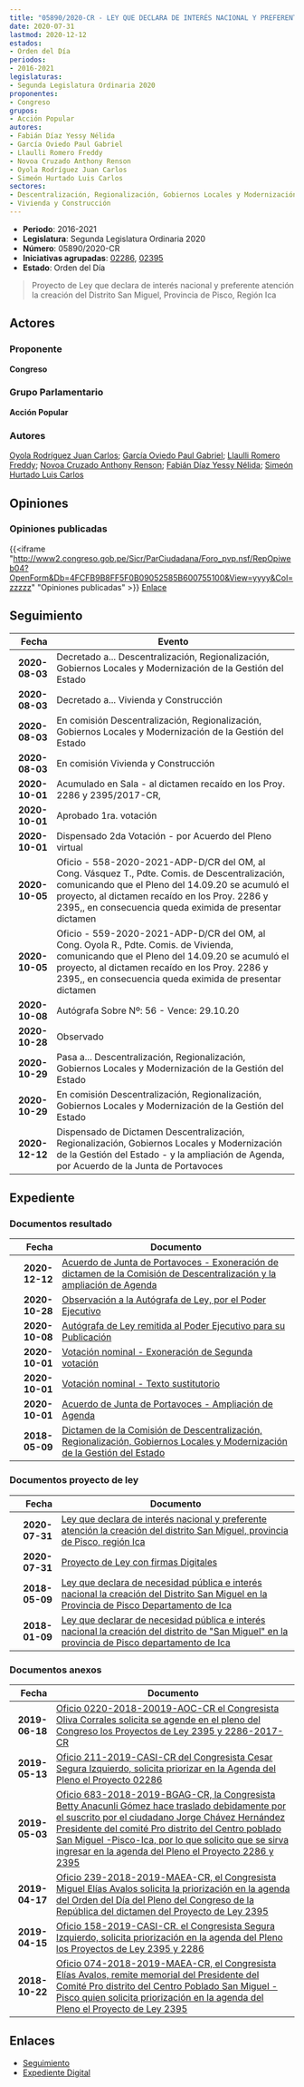 ```yaml
---
title: "05890/2020-CR - LEY QUE DECLARA DE INTERÉS NACIONAL Y PREFERENTE ATENCIÓN LA CREACIÓN DEL DISTRITO SAN MIGUEL, PROVINCIA DE PISCO, REGIÓN ICA"
date: 2020-07-31
lastmod: 2020-12-12
estados:
- Orden del Día
periodos:
- 2016-2021
legislaturas:
- Segunda Legislatura Ordinaria 2020
proponentes:
- Congreso
grupos:
- Acción Popular
autores:
- Fabián Díaz Yessy Nélida
- García Oviedo Paul Gabriel
- Llaulli Romero Freddy
- Novoa Cruzado Anthony Renson
- Oyola Rodríguez Juan Carlos
- Simeón Hurtado Luis Carlos
sectores:
- Descentralización, Regionalización, Gobiernos Locales y Modernización de la Gestión del Estado
- Vivienda y Construcción
---
```

- **Periodo**: 2016-2021
- **Legislatura**: Segunda Legislatura Ordinaria 2020
- **Número**: 05890/2020-CR
- **Iniciativas agrupadas**: [02286](../../02200/02286), [02395](../../02300/02395)
- **Estado**: Orden del Día

> Proyecto de Ley que declara de interés nacional y preferente atención la creación del Distrito San Miguel, Provincia de Pisco, Región Ica


## Actores

### Proponente

**Congreso**

### Grupo Parlamentario

**Acción Popular**

### Autores

[Oyola Rodríguez Juan Carlos](mailto:mailto:joyola@congreso.gob.pe); [García Oviedo Paul Gabriel](mailto:mailto:pgarcia@congreso.gob.pe); [Llaulli Romero Freddy](mailto:mailto:fllaulli@congreso.gob.pe); [Novoa Cruzado Anthony Renson](mailto:mailto:anovoa@congreso.gob.pe); [Fabián Díaz Yessy Nélida](mailto:mailto:yfabian@congreso.gob.pe); [Simeón Hurtado Luis Carlos](mailto:mailto:lsimeon@congreso.gob.pe)

## Opiniones

### Opiniones publicadas

{{<iframe "http://www2.congreso.gob.pe/Sicr/ParCiudadana/Foro_pvp.nsf/RepOpiweb04?OpenForm&Db=4FCFB9B8FF5F0B09052585B600755100&View=yyyy&Col=zzzzz" "Opiniones publicadas" >}}
[Enlace](http://www2.congreso.gob.pe/Sicr/ParCiudadana/Foro_pvp.nsf/RepOpiweb04?OpenForm&Db=4FCFB9B8FF5F0B09052585B600755100&View=yyyy&Col=zzzzz)


## Seguimiento

| Fecha | Evento |
|------:|--------|
| **2020-08-03** | Decretado a... Descentralización, Regionalización, Gobiernos Locales y Modernización de la Gestión del Estado |
| **2020-08-03** | Decretado a... Vivienda y Construcción |
| **2020-08-03** | En comisión Descentralización, Regionalización, Gobiernos Locales y Modernización de la Gestión del Estado |
| **2020-08-03** | En comisión Vivienda y Construcción |
| **2020-10-01** | Acumulado en Sala - al dictamen recaído en los Proy. 2286 y 2395/2017-CR, |
| **2020-10-01** | Aprobado 1ra. votación |
| **2020-10-01** | Dispensado 2da Votación - por Acuerdo del Pleno virtual |
| **2020-10-05** | Oficio - 558-2020-2021-ADP-D/CR del OM, al Cong. Vásquez T., Pdte. Comis. de Descentralización, comunicando que el Pleno del 14.09.20 se acumuló el proyecto, al dictamen recaído en los Proy. 2286 y 2395,, en consecuencia queda eximida de presentar dictamen |
| **2020-10-05** | Oficio - 559-2020-2021-ADP-D/CR del OM, al Cong. Oyola R., Pdte. Comis. de Vivienda, comunicando que el Pleno del 14.09.20 se acumuló el proyecto, al dictamen recaído en los Proy. 2286 y 2395,, en consecuencia queda eximida de presentar dictamen |
| **2020-10-08** | Autógrafa Sobre Nº: 56 - Vence: 29.10.20 |
| **2020-10-28** | Observado |
| **2020-10-29** | Pasa a... Descentralización, Regionalización, Gobiernos Locales y Modernización de la Gestión del Estado |
| **2020-10-29** | En comisión Descentralización, Regionalización, Gobiernos Locales y Modernización de la Gestión del Estado |
| **2020-12-12** | Dispensado de Dictamen Descentralización, Regionalización, Gobiernos Locales y Modernización de la Gestión del Estado - y la ampliación de Agenda, por Acuerdo de la Junta de Portavoces |

## Expediente

### Documentos resultado

| Fecha | Documento |
|------:|-----------|
| **2020-12-12** | [Acuerdo de Junta de Portavoces - Exoneración de dictamen de la Comisión de Descentralización y la ampliación de Agenda](http://www.leyes.congreso.gob.pe/Documentos/2016_2021/Acuerdos/Junta_Portavoces/AJP02286-20201212.pdf) |
| **2020-10-28** | [Observación a la Autógrafa de Ley, por el Poder Ejecutivo](https://leyes.congreso.gob.pe/Documentos/2016_2021/Observacion_a_la_Autografa/OBAU02286-20201028.pdf) |
| **2020-10-08** | [Autógrafa de Ley remitida al Poder Ejecutivo para su Publicación](https://leyes.congreso.gob.pe/Documentos/2016_2021/Autografas/Ley_y_de_Resolucion_Legislativa/AU02286-20201008.pdf) |
| **2020-10-01** | [Votación nominal - Exoneración de Segunda votación](http://www.leyes.congreso.gob.pe/Documentos/2016_2021/Asistencia_y_Votacion/Proyectos_de_Ley/Votacion_Nominal/VNESV02286-20201001.pdf) |
| **2020-10-01** | [Votación nominal - Texto sustitutorio](http://www.leyes.congreso.gob.pe/Documentos/2016_2021/Asistencia_y_Votacion/Proyectos_de_Ley/Votacion_Nominal/VNTS02286-20201001.pdf) |
| **2020-10-01** | [Acuerdo de Junta de Portavoces - Ampliación de Agenda](https://leyes.congreso.gob.pe/Documentos/2016_2021/Acuerdos/Junta_Portavoces/AJP-02286_20201001.pdf) |
| **2018-05-09** | [Dictamen de la Comisión de Descentralización, Regionalización, Gobiernos Locales y Modernización de la Gestión del Estado](http://www.leyes.congreso.gob.pe/Documentos/2016_2021/Dictamenes/Proyectos_de_Ley/02286DC08MAY20180509.pdf) |

### Documentos proyecto de ley

| Fecha | Documento |
|------:|-----------|
| **2020-07-31** | [Ley que declara de interés nacional y preferente atención la creación del distrito San Miguel, provincia de Pisco, región Ica](http://www.leyes.congreso.gob.pe/Documentos/2016_2021/Proyectos_de_Ley_y_de_Resoluciones_Legislativas/PL05890-20200731.pdf) |
| **2020-07-31** | [Proyecto de Ley con firmas Digitales](http://www.leyes.congreso.gob.pe/Documentos/2016_2021/Proyectos_de_Ley_y_de_Resoluciones_Legislativas/Proyectos_Firmas_digitales/PL05890.pdf) |
| **2018-05-09** | [Ley que declara de necesidad pública e interés nacional la creación del Distrito San Miguel en la Provincia de Pisco Departamento de Ica](http://www.leyes.congreso.gob.pe/Documentos/2016_2021/Proyectos_de_Ley_y_de_Resoluciones_Legislativas/PL0239520180206.pdf) |
| **2018-01-09** | [Ley que declarar de necesidad pública e interés nacional la creación del distrito de "San Miguel" en la provincia de Pisco departamento de Ica](http://www.leyes.congreso.gob.pe/Documentos/2016_2021/Proyectos_de_Ley_y_de_Resoluciones_Legislativas/PL0228620180109.pdf) |

### Documentos anexos

| Fecha | Documento |
|------:|-----------|
| **2019-06-18** | [Oficio 0220-2018-20019-AOC-CR el Congresista Oliva Corrales solicita se agende en el pleno del Congreso los Proyectos de Ley 2395 y 2286-2017-CR](http://www.leyes.congreso.gob.pe/Documentos/2016_2021/Oficios/Congresistas/OFICIO-0220-2018-2019-AOC-CR.pdf) |
| **2019-05-13** | [Oficio 211-2019-CASI-CR del Congresista Cesar Segura Izquierdo, solicita priorizar en la Agenda del Pleno el Proyecto 02286](http://www.leyes.congreso.gob.pe/Documentos/2016_2021/Oficios/Congresistas/OFICIO-211-2019-CASI-CR.pdf) |
| **2019-05-03** | [Oficio 683-2018-2019-BGAG-CR, la Congresista Betty Anacunli Gómez hace traslado debidamente por el suscrito por el ciudadano Jorge Chávez Hernández Presidente del comité Pro distrito del Centro poblado San Miguel -Pisco-Ica, por lo que solicito que se sirva ingresar en la agenda del Pleno el Proyecto 2286 y 2395](http://www.leyes.congreso.gob.pe/Documentos/2016_2021/Oficios/Congresistas/OFICIO-683-2018-2019-BGAG-CR.pdf) |
| **2019-04-17** | [Oficio 239-2018-2019-MAEA-CR, el Congresista Miguel Elías Avalos solicita la priorización en la agenda del Orden del Día del Pleno del Congreso de la República del dictamen del Proyecto de Ley 2395](http://www.leyes.congreso.gob.pe/Documentos/2016_2021/Oficios/Congresistas/OFICIO-239-2018-2019-MAEA-CR.pdf) |
| **2019-04-15** | [Oficio 158-2019-CASI-CR. el Congresista Segura Izquierdo, solicita priorización en la agenda del Pleno los Proyectos de Ley 2395 y 2286](http://www.leyes.congreso.gob.pe/Documentos/2016_2021/Oficios/Congresistas/OFICIO-158-2019-CASI-CR.pdf) |
| **2018-10-22** | [Oficio 074-2018-2019-MAEA-CR, el Congresista Elías Avalos, remite memorial del Presidente del Comité Pro distrito del Centro Poblado San Miguel - Pisco quien solicita priorización en la agenda del Pleno el Proyecto de Ley 2395](http://www.leyes.congreso.gob.pe/Documentos/2016_2021/Oficios/Congresistas/OFICIO-074-2018-2019-MAEA-CR.pdf) |

## Enlaces

- [Seguimiento](http://www2.congreso.gob.pe/Sicr/TraDocEstProc/CLProLey2016.nsf/f7fff46988ca05b1052578e100829cc7/1a02a107df7cc531052585b60078299e?OpenDocument)
- [Expediente Digital](http://www2.congreso.gob.pe/Sicr/TraDocEstProc/Expvirt_2011.nsf/visbusqptramdoc1621/05890?opendocument)

